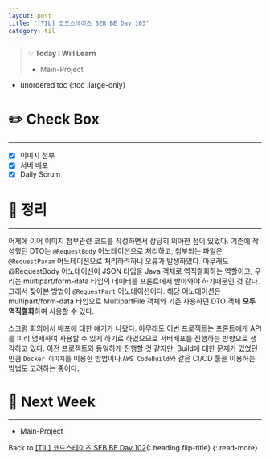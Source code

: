 ```yaml
---
layout: post
title: "[TIL] 코드스테이츠 SEB BE Day 103"
category: til
---
```

> 💡 **Today I Will Learn**
>
> * Main-Project

* unordered toc
{:toc .large-only}

# ✏️ Check Box
***

* [x] <label>이미지 첨부</label>
* [x] <label>서버 배포</label>
* [x] <label>Daily Scrum</label>

# 📌 정리
***

어제에 이어 이미지 첨부관련 코드를 작성하면서 상당히 의아한 점이 있었다. 기존에 작성했던 DTO는 `@RequestBody` 어노테이션으로 처리하고, 첨부되는 파일은 `@RequestParam` 어노테이션으로 처리하려하니 오류가 발생하였다. 아무래도 @RequestBody 어노테이션이 JSON 타입을 Java 객체로 역직렬화하는 역할이고, 우리는 multipart/form-data 타입의 데이터를 프론트에서 받아와야 하기때문인 것 같다. 그래서 찾아본 방법이 `@RequestPart` 어노테이션이다. 해당 어노테이션은 multipart/form-data 타입으로 MultipartFile 객체와 기존 사용하던 DTO 객체 **모두 역직렬화**하여 사용할 수 있다.

스크럼 회의에서 배포에 대한 얘기가 나왔다. 아무래도 이번 프로젝트는 프론트에게 API를 미리 명세하여 사용할 수 있게 하기로 하였으므로 서버배포를 진행하는 방향으로 생각하고 있다. 이전 프로젝트와 동일하게 진행할 것 같지만, Build에 대한 문제가 있었던만큼 `Docker 이미지`를 이용한 방법이나 `AWS CodeBuild`와 같은 CI/CD 툴을 이용하는 방법도 고려하는 중이다.

# 🎯 Next Week
***

* Main-Project

Back to [[TIL] 코드스테이츠 SEB BE Day 102](220922-til){:.heading.flip-title}
{:.read-more}